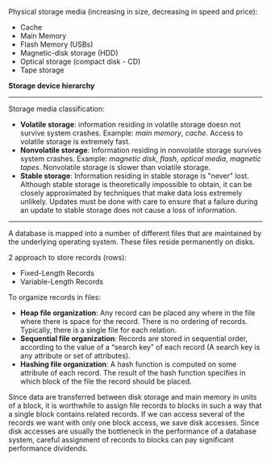 Physical storage media (increasing in size, decreasing in speed and price):
- Cache
- Main Memory
- Flash Memory (USBs)
- Magnetic-disk storage (HDD)
- Optical storage (compact disk - CD)
- Tape storage

**Storage device hierarchy**

---

Storage media classification:
- **Volatile storage**: information residing in volatile storage doesn not survive system crashes. Example: *main memory*, *cache*. Access to volatile storage is extremely fast.
- **Nonvolatile storage**: Information residing in nonvolatile storage survives system crashes. Example: *magnetic disk*, *flash*, *optical media*, *magnetic tapes*. Nonvolatile storage is slower than volatile storage.
- **Stable storage**: Information residing in stable storage is "never" lost. Although stable storage is theoretically impossible to obtain, it can be closely approximated by techniques that make data loss extremely unlikely. Updates must be done with care to ensure that a failure during an update to stable storage does not cause a loss of information.

---

A database is mapped into a number of different files that are maintained by the underlying operating system. These files reside permanently on disks.

2 approach to store records (rows):
- Fixed-Length Records
- Variable-Length Records

To organize records in files:
- **Heap file organization**: Any record can be placed any where in the file where there is space for the record. There is no ordering of records. Typically, there is a single file for each relation.
- **Sequential file organization**: Records are stored in sequential order, according to the value of a “search key” of each record (A search key is any attribute or set of attributes).
- **Hashing file organization**: A hash function is computed on some attribute of each record. The result of the hash function specifies in which block of the file the record should be placed.

Since data are transferred between disk storage and main memory in units of a block, it is worthwhile to assign file records to blocks in such a way that a single block contains related records. If we can access several of the records we want with only one block access, we save disk accesses. Since disk accesses are usually the bottleneck in the performance of a database system, careful assignment of records to blocks can pay significant performance dividends.
